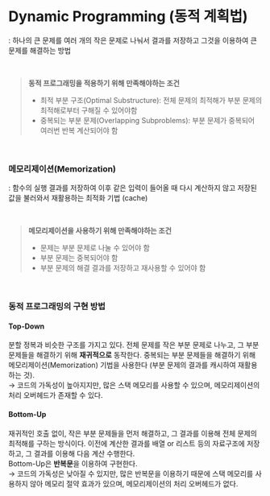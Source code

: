 # Dynamic Programming (동적 계획법)
: 하나의 큰 문제를 여러 개의 작은 문제로 나눠서 결과를 저장하고 그것을 이용하여 큰 문제를 해결하는 방법

<br>

> **동적 프로그래밍을 적용하기 위해 만족해야하는 조건**
> - 최적 부분 구조(Optimal Substructure): 전체 문제의 최적해가 부분 문제의 최적해로부터 구해질 수 있어야함
> - 중복되는 부분 문제(Overlapping Subproblems): 부분 문제가 중복되어 여러번 반복 계산되어야 함

<br>

### 메모리제이션(Memorization)
: 함수의 실행 결과를 저장하여 이후 같은 입력이 들어올 때 다시 계산하지 않고 저장된 값을 불러와서 재활용하는 최적화 기법 (cache)

<br>

> **메모리제이션을 사용하기 위해 만족해야하는 조건**
> - 문제는 부분 문제로 나눌 수 있어야 함
> - 부분 문제는 중복되어야 함
> - 부분 문제의 해결 결과를 저장하고 재사용할 수 있어야 함

<br>

### 동적 프로그래밍의 구현 방법
#### Top-Down
분할 정복과 비슷한 구조를 가지고 있다. 전체 문제를 작은 부분 문제로 나누고, 그 부분 문제들을 해결하기 위해 **재귀적으로** 동작한다. 중복되는 부분 문제들을 해결하기 위해 메모리제이션(Memorization) 기법을 사용한다 (부분 문제의 결과를 캐시하여 재활용하는 것).
<br>
→ 코드의 가독성이 높아지지만, 많은 스택 메모리를 사용할 수 있으며, 메모리제이션의 처리 오버헤드가 존재할 수 있다.

#### Bottom-Up
재귀적인 호출 없이, 작은 부분 문제들을 먼저 해결하고, 그 결과를 이용해 전체 문제의 최적해를 구하는 방식이다. 이전에 계산한 결과를 배열 or 리스트 등의 자료구조에 저장하고, 그 결과를 이용해 다음 계산 수행한다.
<br>
Bottom-Up은 **반복문**을 이용하여 구현한다.
<br>
→ 코드의 가독성은 낮아질 수 있지만, 많은 반복문을 이용하기 때문에 스택 메모리를 사용하지 않아 메모리 절약 효과가 있으며, 메모리제이션의 처리 오버헤드가 없다.
